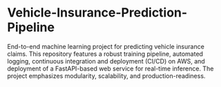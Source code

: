 # Vehicle-Insurance-Prediction-Pipeline
End-to-end machine learning project for predicting vehicle insurance claims. This repository features a robust training pipeline, automated logging, continuous integration and deployment (CI/CD) on AWS, and deployment of a FastAPI-based web service for real-time inference. The project emphasizes modularity, scalability, and production-readiness.
